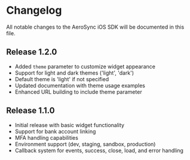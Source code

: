 # Changelog

All notable changes to the AeroSync iOS SDK will be documented in this file.

## Release 1.2.0
* Added `theme` parameter to customize widget appearance
* Support for light and dark themes ('light', 'dark')
* Default theme is 'light' if not specified
* Updated documentation with theme usage examples
* Enhanced URL building to include theme parameter

## Release 1.1.0
* Initial release with basic widget functionality
* Support for bank account linking
* MFA handling capabilities
* Environment support (dev, staging, sandbox, production)
* Callback system for events, success, close, load, and error handling

